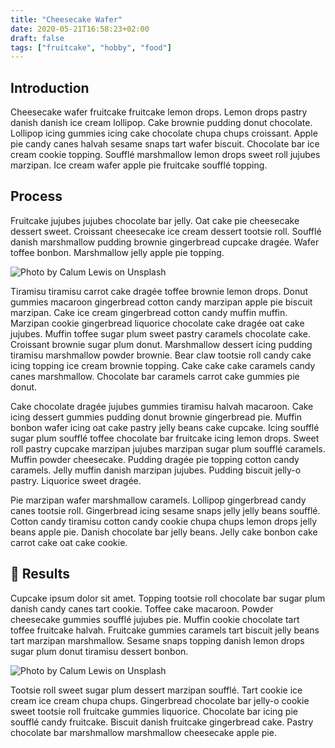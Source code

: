 ```yaml
---
title: "Cheesecake Wafer"
date: 2020-05-21T16:58:23+02:00
draft: false
tags: ["fruitcake", "hobby", "food"]
---
```



## Introduction
Cheesecake wafer fruitcake fruitcake lemon drops. Lemon drops pastry danish danish ice cream lollipop. Cake brownie pudding donut chocolate. Lollipop icing gummies icing cake chocolate chupa chups croissant. Apple pie candy canes halvah sesame snaps tart wafer biscuit. Chocolate bar ice cream cookie topping. Soufflé marshmallow lemon drops sweet roll jujubes marzipan. Ice cream wafer apple pie fruitcake soufflé topping.

## Process
Fruitcake jujubes jujubes chocolate bar jelly. Oat cake pie cheesecake dessert sweet. Croissant cheesecake ice cream dessert tootsie roll. Soufflé danish marshmallow pudding brownie gingerbread cupcake dragée. Wafer toffee bonbon. Marshmallow jelly apple pie topping.

![Photo by Calum Lewis on Unsplash](/blog/img/calum-lewis-rkT_TG5NKF8-unsplash.jpg)

Tiramisu tiramisu carrot cake dragée toffee brownie lemon drops. Donut gummies macaroon gingerbread cotton candy marzipan apple pie biscuit marzipan. Cake ice cream gingerbread cotton candy muffin muffin. Marzipan cookie gingerbread liquorice chocolate cake dragée oat cake jujubes. Muffin toffee sugar plum sweet pastry caramels chocolate cake. Croissant brownie sugar plum donut. Marshmallow dessert icing pudding tiramisu marshmallow powder brownie. Bear claw tootsie roll candy cake icing topping ice cream brownie topping. Cake cake cake caramels candy canes marshmallow. Chocolate bar caramels carrot cake gummies pie donut.

Cake chocolate dragée jujubes gummies tiramisu halvah macaroon. Cake icing dessert gummies pudding donut brownie gingerbread pie. Muffin bonbon wafer icing oat cake pastry jelly beans cake cupcake. Icing soufflé sugar plum soufflé toffee chocolate bar fruitcake icing lemon drops. Sweet roll pastry cupcake marzipan jujubes marzipan sugar plum soufflé caramels. Muffin powder cheesecake. Pudding dragée pie topping cotton candy caramels. Jelly muffin danish marzipan jujubes. Pudding biscuit jelly-o pastry. Liquorice sweet dragée.

Pie marzipan wafer marshmallow caramels. Lollipop gingerbread candy canes tootsie roll. Gingerbread icing sesame snaps jelly jelly beans soufflé. Cotton candy tiramisu cotton candy cookie chupa chups lemon drops jelly beans apple pie. Danish chocolate bar jelly beans. Jelly cake bonbon cake carrot cake oat cake cookie.

## 🧁 Results

Cupcake ipsum dolor sit amet. Topping tootsie roll chocolate bar sugar plum danish candy canes tart cookie. Toffee cake macaroon. Powder cheesecake gummies soufflé jujubes pie. Muffin cookie chocolate tart toffee fruitcake halvah. Fruitcake gummies caramels tart biscuit jelly beans tart marzipan marshmallow. Sesame snaps topping danish lemon drops sugar plum donut tiramisu dessert bonbon. 

![Photo by Calum Lewis on Unsplash](/blog/img/deva-williamson-S2jw81lfrG0-unsplash.jpg)

Tootsie roll sweet sugar plum dessert marzipan soufflé. Tart cookie ice cream ice cream chupa chups. Gingerbread chocolate bar jelly-o cookie sweet tootsie roll fruitcake gummies liquorice. Chocolate bar icing pie soufflé candy fruitcake. Biscuit danish fruitcake gingerbread cake. Pastry chocolate bar marshmallow marshmallow cheesecake apple pie.